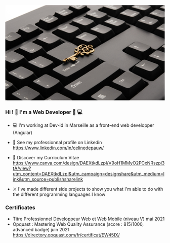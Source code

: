 <img width="800" height="300" src="https://github.com/celinedepauw/celinedepauw/blob/main/img/picture_cover.jpg" alt="fond">

### Hi ! :rainbow: I'm a Web Developer 	:woman:  	:computer:

- :computer: I'm working at Dev-id in Marseille as a front-end web developper (Angular)
- 	:briefcase: See my professionnal profile on Linkedin
https://www.linkedin.com/in/celinedepauw/

- :memo: Discover my Curriculum Vitae
https://www.canva.com/design/DAEXtkdLzpI/V9oH1MMyO2PCxNRszpi3tA/view?utm_content=DAEXtkdLzpI&utm_campaign=designshare&utm_medium=link&utm_source=publishsharelink

- :crossed_swords: I've made different side projects to show you what I'm able to do with the different programming languages I know


### Certificates
- Titre Professionnel Développeur Web et Web Mobile (niveau V) mai 2021
- Opquast : Mastering Web Quality Assurance (score : 815/1000, advanced badge) juin 2021
https://directory.opquast.com/fr/certificat/EW45IX/

